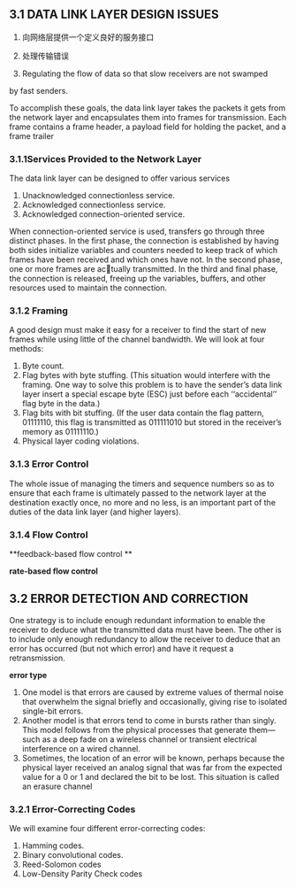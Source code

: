 ## 3.1 DATA LINK LAYER DESIGN ISSUES 

1. 向网络层提供一个定义良好的服务接口

2. 处理传输错误

3.  Regulating the flow of data so that slow receivers are not swamped 

   by fast senders.

To accomplish these goals, the data link layer takes the packets it gets from the  network layer and encapsulates them into frames for transmission. Each frame contains a frame header, a payload field for holding the packet, and a frame  trailer

### 3.1.1Services Provided to the Network Layer 

The data link layer can be designed to offer various services 

1. Unacknowledged connectionless service. 
2. Acknowledged connectionless service. 
3. Acknowledged connection-oriented service. 

When connection-oriented service is used, transfers go through three distinct phases. In the first phase, the connection is established by having both sides initialize variables and counters needed to keep track of which frames have been received and which ones have not. In the second phase, one or more frames are actually transmitted. In the third and final phase, the connection is released, freeing up the variables, buffers, and other resources used to maintain the connection. 

### 3.1.2 Framing

A good design must make it easy for a receiver to find the start of new frames while using little of the channel bandwidth. We will look at four methods:

1. Byte count. 
2. Flag bytes with byte stuffing. (This situation would interfere with the framing. One way to solve this problem is to have the sender’s data link layer insert a special escape byte (ESC) just before each ‘‘accidental’’ flag byte in the data.)
3. Flag bits with bit stuffing. (If the user data contain the flag pattern, 01111110, this flag is transmitted as 011111010 but stored in the receiver’s memory as 01111110.)
4.  Physical layer coding violations.

### 3.1.3 Error Control 

The whole issue of managing the timers and sequence numbers so as to ensure  that each frame is ultimately passed to the network layer at the destination exactly  once, no more and no less, is an important part of the duties of the data link layer  (and higher layers). 

### 3.1.4 Flow Control 

**feedback-based flow control **

**rate-based  flow control**

## 3.2 ERROR DETECTION AND CORRECTION 

One strategy is to include enough redundant information to enable the receiver to deduce what the transmitted data must have been. The other is to include only enough redundancy to allow the receiver to deduce that an error has occurred (but not which error) and have it request a retransmission.

**error type**

1. One model is that errors are caused by extreme values of thermal noise that  overwhelm the signal briefly and occasionally, giving rise to isolated single-bit errors.
2. Another model is that errors tend to come in bursts rather than singly. This  model follows from the physical processes that generate them—such as a deep  fade on a wireless channel or transient electrical interference on a wired channel.
3. Sometimes, the location of an error will be  known, perhaps because the physical layer received an analog signal that was far  from the expected value for a 0 or 1 and declared the bit to be lost. This situation  is called an erasure channel

### 3.2.1 Error-Correcting Codes 

We will examine four different error-correcting codes: 

1. Hamming codes. 
2. Binary convolutional codes.
3. Reed-Solomon codes
4. Low-Density Parity Check codes

